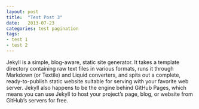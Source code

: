 ```yaml
---
layout: post
title:  "Test Post 3"
date:   2013-07-23
categories: test pagination
tags:
- test 1
- test 2
---
```


Jekyll is a simple, blog-aware, static site generator. It takes a template directory containing raw text files in various formats, runs it through Markdown (or Textile) and Liquid converters, and spits out a complete, ready-to-publish static website suitable for serving with your favorite web server. Jekyll also happens to be the engine behind GitHub Pages, which means you can use Jekyll to host your project’s page, blog, or website from GitHub’s servers for free.
